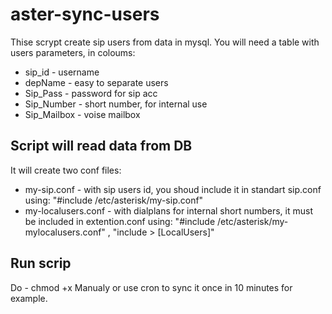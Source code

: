 # aster-sync-users
Thise scrypt create sip users from data in mysql.
You will need a table with users parameters, in coloums:
  * sip_id - username
  * depName - easy to separate users
  * Sip_Pass - password for sip acc
  * Sip_Number - short number, for internal use
  * Sip_Mailbox - voise mailbox
  
## Script will read data from DB
 It will create two conf files:
   * my-sip.conf - with sip users id, you shoud include it in standart sip.conf using: "#include /etc/asterisk/my-sip.conf"
   * my-localusers.conf - with dialplans for internal short numbers, it must be included in extention.conf using: "#include /etc/asterisk/my-mylocalusers.conf" , "include > [LocalUsers]"
   
## Run scrip
Do - chmod +x 
Manualy or use cron  to sync it once in 10 minutes for example.
